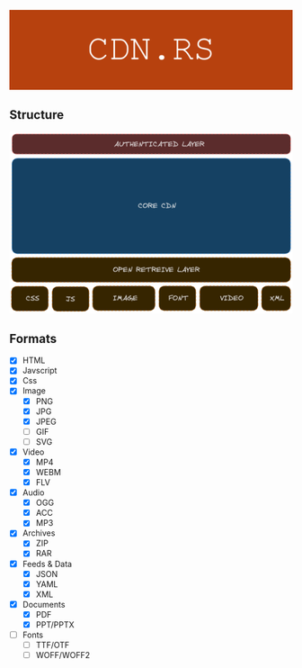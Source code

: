 ![Banner](./banner.png)

## Structure

![Diagram](./diagram.png)

## Formats

- [x] HTML
- [x] Javscript
- [x] Css
- [x] Image
    - [x] PNG
    - [x] JPG
    - [x] JPEG
    - [ ] GIF
    - [ ] SVG
- [x] Video
    - [x] MP4
    - [x] WEBM
    - [x] FLV
- [x] Audio
    - [x] OGG
    - [x] ACC
    - [x] MP3
- [x] Archives
    - [x] ZIP
    - [x] RAR
- [x] Feeds & Data
    - [x] JSON
    - [x] YAML
    - [x] XML
- [x] Documents
    - [x] PDF
    - [x] PPT/PPTX
- [ ] Fonts
    - [ ] TTF/OTF
    - [ ] WOFF/WOFF2
